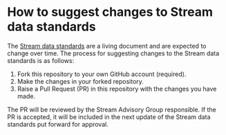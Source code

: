 # How to suggest changes to Stream data standards

The [Stream data standards](data-standards.md) are a living document and are expected to change over time. The process for suggesting changes to the Stream data standards is as follows:

1. Fork this repository to your own GitHub account (required).
2. Make the changes in your forked repository.
3. Raise a Pull Request (PR) in this repository with the changes you have made.

The PR will be reviewed by the Stream Advisory Group responsible. If the PR is accepted, it will be included in the next update of the Stream data standards put forward for approval.

<!--- 
A request has been made to consider GitBook instead of GitHub for the editing feature.

Adding in a comment to provide context for discussion via Pull Request, without changing the display
--->

